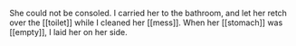 She could not be consoled. I carried her to the bathroom, and let her retch over the [[toilet]] while I cleaned her [[mess]]. When her [[stomach]] was [[empty]], I laid her on her side.
